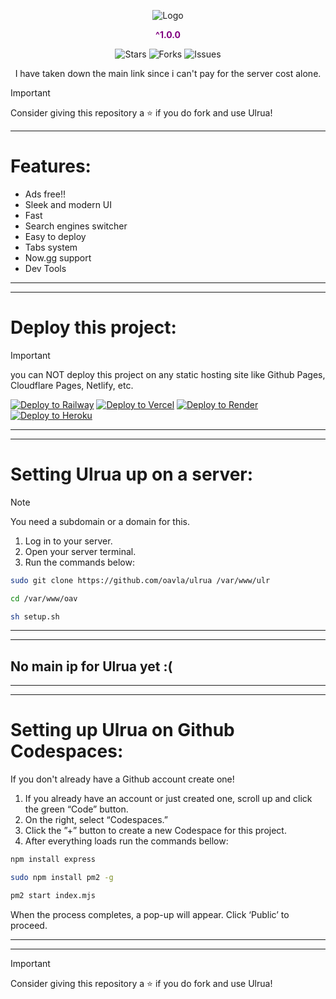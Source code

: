 <p align="center">
  <img src="./banner.png" alt="Logo">
</p>

<p align="center" style="font-weight: bold; color: purple;">
  ^1.0.0
</p>

<p align="center">
  <img src="https://img.shields.io/github/stars/oavla/oav?style=social" alt="Stars">
  <img src="https://img.shields.io/github/forks/oavla/oav?style=social" alt="Forks">
  <img src="https://img.shields.io/github/issues/oavla/oav" alt="Issues">
</p>

<p align="center">
   I have taken down the main link since i can't pay for the server cost alone.
</p>

> [!IMPORTANT]
> Consider giving this repository a ⭐️ if you do fork and use Ulrua!

---

# Features:
- Ads free!!
- Sleek and modern UI
- Fast
- Search engines switcher
- Easy to deploy 
- Tabs system
- Now.gg support
- Dev Tools

---
---

# Deploy this project:

> [!IMPORTANT]
> you can NOT deploy this project on any static hosting site like Github Pages, Cloudflare Pages, Netlify, etc.

[![Deploy to Railway](https://railway.app/button.svg)](https://railway.app/new/template?template_url=https://github.com/oavla/ulrua)  [![Deploy to Vercel](https://vercel.com/button)](https://vercel.com/import/project?template=https://github.com/oavla/ulrua)
[![Deploy to Render](https://render.com/images/deploy-to-render-button.svg)](https://render.com/deploy?repo=https://github.com/oavla/ulrua)  [![Deploy to Heroku](https://www.herokucdn.com/deploy/button.svg)](https://heroku.com/deploy?template=https://github.com/oavla/ulrua)

---
---

# Setting Ulrua up on a server:

> [!NOTE] 
> You need a subdomain or a domain for this.

1. Log in to your server.
2. Open your server terminal.
3. Run the commands below:

```bash
sudo git clone https://github.com/oavla/ulrua /var/www/ulr

cd /var/www/oav

sh setup.sh
```

---
---

## No main ip for Ulrua yet :(

---
---

# Setting up Ulrua on Github Codespaces:

If you don't already have a Github account create one!

1. If you already have an account or just created one, scroll up and click the green “Code” button.
2. On the right, select “Codespaces.”
3. Click the ”+” button to create a new Codespace for this project.
4. After everything loads run the commands bellow:

```bash
npm install express

sudo npm install pm2 -g

pm2 start index.mjs
```

When the process completes, a pop-up will appear. Click ‘Public’ to proceed.

---
---

> [!IMPORTANT]
> Consider giving this repository a ⭐️ if you do fork and use Ulrua!
